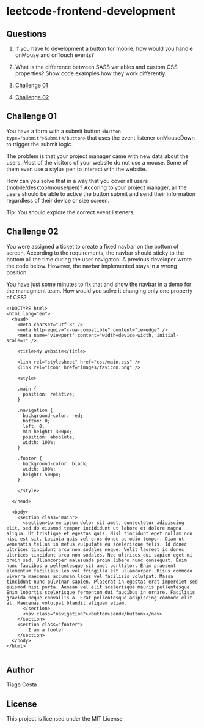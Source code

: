 # leetcode-frontend-development

## Questions

1. If you have to development a button for mobile, how would you handle onMouse and onTouch events? 
2. What is the difference between SASS variables and custom CSS properties? Show code examples how they work differently.

1. [Challenge 01](#Challenge-01)
2. [Challenge 02](#Challenge-02)

## Challenge 01

You have a form with a submit button `<button type="submit">Submit</button>` that uses the event listener onMouseDown to trigger the submit logic.

The problem is that your project manager came with new data about the users. Most of the visitors of your website do not use a mouse. 
Some of them even use a stylus pen to interact with the website. 

How can you solve that in a way that you cover all users (mobile/desktop/mouse/pen)? 
Accoring to your project manager, all the users should be able to active the button submit and send their information regardless of their device or size screen.

Tip: You should explore the correct event listeners.

## Challenge 02

You were assigned a ticket to create a fixed navbar on the bottom of screen. According to the requirements, the navbar should sticky to the bottom all the time during the user navigaton.
A previous developer wrote the code below. However, the navbar implemented stays in a wrong position. 

You have just some minutes to fix that and show the navbar in a demo for the managment team.  How would you solve it changing only one property of CSS?

```
<!DOCTYPE html>
<html lang="en">
  <head>
    <meta charset="utf-8" />
    <meta http-equiv="x-ua-compatible" content="ie=edge" />
    <meta name="viewport" content="width=device-width, initial-scale=1" />

    <title>My website</title>

    <link rel="stylesheet" href="css/main.css" />
    <link rel="icon" href="images/favicon.png" />

    <style>

    .main {
      position: relative;
    }

    .navigation {
      background-color: red;
      bottom: 0;
      left: 0;
      min-height: 300px;
      position: absolute,
      width: 100%;
    }

    .footer {
      background-color: black;
      width: 100%;
      height: 500px;
    }

    </style>

  </head>

  <body>
    <section class="main">
      <section>Lorem ipsum dolor sit amet, consectetur adipiscing elit, sed do eiusmod tempor incididunt ut labore et dolore magna aliqua. Ut tristique et egestas quis. Nisl tincidunt eget nullam non nisi est sit. Lacinia quis vel eros donec ac odio tempor. Diam ut venenatis tellus in metus vulputate eu scelerisque felis. Id donec ultrices tincidunt arcu non sodales neque. Velit laoreet id donec ultrices tincidunt arcu non sodales. Nec ultrices dui sapien eget mi proin sed. Ullamcorper malesuada proin libero nunc consequat. Enim nunc faucibus a pellentesque sit amet porttitor. Enim praesent elementum facilisis leo vel fringilla est ullamcorper. Risus commodo viverra maecenas accumsan lacus vel facilisis volutpat. Massa tincidunt nunc pulvinar sapien. Placerat in egestas erat imperdiet sed euismod nisi porta. Aenean vel elit scelerisque mauris pellentesque. Enim lobortis scelerisque fermentum dui faucibus in ornare. Facilisis gravida neque convallis a. Erat pellentesque adipiscing commodo elit at. Maecenas volutpat blandit aliquam etiam.
      </section>
      <nav class="navigation"><button>send</button></nav>
    </section>
    <section class="footer">
        I am a footer
    </section>
  </body>
</html>


```

## Author

Tiago Costa

## License

This project is licensed under the MIT License
